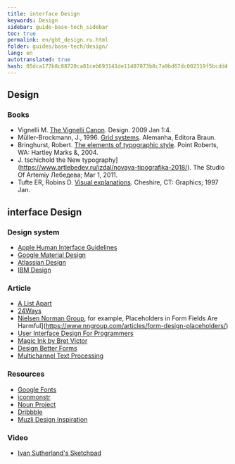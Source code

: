 ```yaml
--- 
title: interface Design 
keywords: Design 
sidebar: guide-base-tech_sidebar 
toc: true 
permalink: en/gbt_design.ru.html 
folder: guides/base-tech/design/ 
lang: en 
autotranslated: true 
hash: 05dca177b8c88720ca81ceb693141de11407873b8c7a9bd67dc002319f5bcdd4 
--- 
```


## Design 

### Books 

* Vignelli M. [The Vignelli Canon](https://www.lars-mueller-publishers.com/vignelli-canon). Design. 2009 Jan 1:4. 
* Müller-Brockmann, J., 1996. [Grid systems](https://www.amazon.com/dp/3721201450). Alemanha, Editora Braun. 
* Bringhurst, Robert. [The elements of typographic style](https://www.amazon.com/dp/0881791326). Point Roberts, WA: Hartley Marks &, 2004. 
* J. tschichold the New typography](https://www.artlebedev.ru/izdal/novaya-tipografika-2018/). The Studio Of Artemiy Лебедева; Mar 1, 2011. 
* Tufte ER, Robins D. [Visual explanations](https://www.amazon.com/dp/1930824157). Cheshire, CT: Graphics; 1997 Jan. 

## interface Design 

### Design system 

* [Apple Human Interface Guidelines](https://developer.apple.com/design/human-interface-guidelines/) 
* [Google Material Design](https://material.io/design/) 
* [Atlassian Design](https://atlassian.design/) 
* [IBM Design](https://www.ibm.com/design/language/) 

### Article 

* [A List Apart](https://alistapart.com) 
* [24Ways](https://24ways.org/) 
* [Nielsen Norman Group](https://www.nngroup.com/), for example, Placeholders in Form Fields Are Harmful](https://www.nngroup.com/articles/form-design-placeholders/) 
* [User Interface Design For Programmers](https://www.joelonsoftware.com/2001/10/24/user-interface-design-for-programmers/) 
* [Magic Ink by Bret Victor](http://worrydream.com/MagicInk/) 
* [Design Better Forms](https://uxdesign.cc/design-better-forms-96fadca0f49c) 
* [Multichannel Text Processing](https://ia.net/topics/multichannel-text-processing) 

### Resources 

* [Google Fonts](https://fonts.google.com/) 
* [iconmonstr](https://iconmonstr.com/) 
* [Noun Project](https://thenounproject.com/) 
* [Dribbble](https://dribbble.com/) 
* [Muzli Design Inspiration](https://medium.muz.li/) 

### Video 

* [Ivan Sutherland's Sketchpad](https://www.youtube.com/watch?v=5RyU50qbvzQ)


